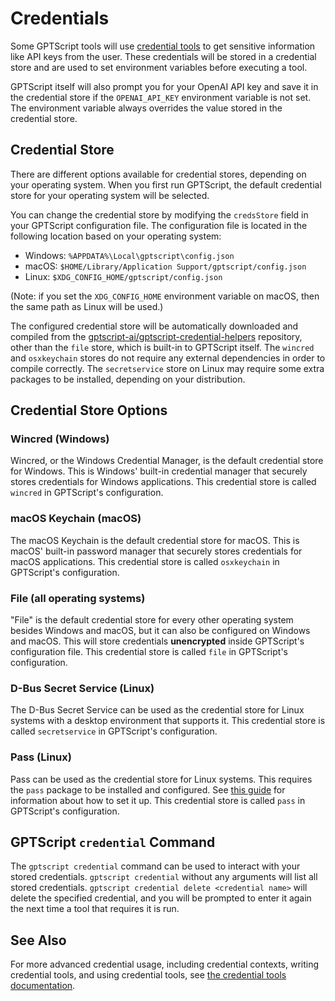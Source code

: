 # Credentials

Some GPTScript tools will use [credential tools](03-tools/04-credential-tools.md) to get sensitive information like API keys from the user.
These credentials will be stored in a credential store and are used to set environment variables before executing a tool.

GPTScript itself will also prompt you for your OpenAI API key and save it in the credential store if the
`OPENAI_API_KEY` environment variable is not set. The environment variable always overrides the value stored in the
credential store.

## Credential Store

There are different options available for credential stores, depending on your operating system.
When you first run GPTScript, the default credential store for your operating system will be selected.

You can change the credential store by modifying the `credsStore` field in your GPTScript configuration file.
The configuration file is located in the following location based on your operating system:
- Windows: `%APPDATA%\Local\gptscript\config.json`
- macOS: `$HOME/Library/Application Support/gptscript/config.json`
- Linux: `$XDG_CONFIG_HOME/gptscript/config.json`

(Note: if you set the `XDG_CONFIG_HOME` environment variable on macOS, then the same path as Linux will be used.)

The configured credential store will be automatically downloaded and compiled from the [gptscript-ai/gptscript-credential-helpers](https://github.com/gptscript-ai/gptscript-credential-helpers)
repository, other than the `file` store, which is built-in to GPTScript itself.
The `wincred` and `osxkeychain` stores do not require any external dependencies in order to compile correctly.
The `secretservice` store on Linux may require some extra packages to be installed, depending on your distribution.

## Credential Store Options

### Wincred (Windows)

Wincred, or the Windows Credential Manager, is the default credential store for Windows.
This is Windows' built-in credential manager that securely stores credentials for Windows applications.
This credential store is called `wincred` in GPTScript's configuration.

### macOS Keychain (macOS)

The macOS Keychain is the default credential store for macOS.
This is macOS' built-in password manager that securely stores credentials for macOS applications.
This credential store is called `osxkeychain` in GPTScript's configuration.

### File (all operating systems)

"File" is the default credential store for every other operating system besides Windows and macOS, but it
can also be configured on Windows and macOS. This will store credentials **unencrypted** inside GPTScript's
configuration file.
This credential store is called `file` in GPTScript's configuration.

### D-Bus Secret Service (Linux)

The D-Bus Secret Service can be used as the credential store for Linux systems with a desktop environment that supports it.
This credential store is called `secretservice` in GPTScript's configuration.

### Pass (Linux)

Pass can be used as the credential store for Linux systems. This requires the `pass` package to be installed
and configured. See [this guide](https://www.howtogeek.com/devops/how-to-use-pass-a-command-line-password-manager-for-linux-systems/)
for information about how to set it up.
This credential store is called `pass` in GPTScript's configuration.

## GPTScript `credential` Command

The `gptscript credential` command can be used to interact with your stored credentials.
`gptscript credential` without any arguments will list all stored credentials.
`gptscript credential delete <credential name>` will delete the specified credential, and you will be
prompted to enter it again the next time a tool that requires it is run.

## See Also

For more advanced credential usage, including credential contexts, writing credential tools, and using
credential tools, see [the credential tools documentation](03-tools/04-credential-tools.md).
